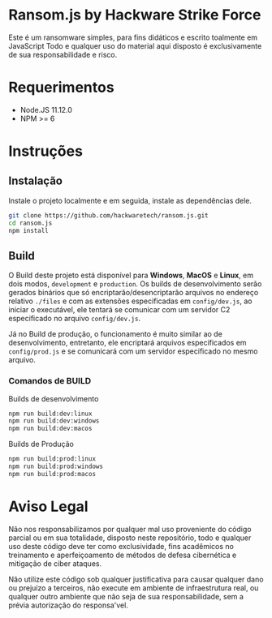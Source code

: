 # Ransom.js by Hackware Strike Force

Este é um ransomware simples, para fins didáticos e escrito toalmente em JavaScript
Todo e qualquer uso do material aqui disposto é exclusivamente de sua responsabilidade e risco.

# Requerimentos

- Node.JS 11.12.0
- NPM >= 6

# Instruções

## Instalação

Instale o projeto localmente e em seguida, instale as dependências dele.

```bash
git clone https://github.com/hackwaretech/ransom.js.git
cd ransom.js
npm install
```

## Build

O Build deste projeto está disponível para **Windows**, **MacOS** e **Linux**, em dois modos, `development` e `production`.
Os builds de desenvolvimento serão gerados binários que só encriptarão/desencriptarão arquivos no endereço relativo `./files`  e com as extensões especificadas em `config/dev.js`, ao iniciar o executável, ele tentará se comunicar com um servidor C2 especificado no arquivo `config/dev.js`. 

Já no Build de produção, o funcionamento é muito similar ao de desenvolvimento, entretanto, ele encriptará arquivos especificados em `config/prod.js` e se comunicará com um servidor especificado no mesmo arquivo.

### Comandos de BUILD

Builds de desenvolvimento
```bash
npm run build:dev:linux
npm run build:dev:windows
npm run build:dev:macos
```
Builds de Produção
```bash
npm run build:prod:linux
npm run build:prod:windows
npm run build:prod:macos
```

# Aviso Legal

Não nos responsabilizamos por qualquer mal uso proveniente do código parcial ou em sua totalidade, disposto neste repositório, todo e qualquer uso deste código deve ter como exclusividade, fins acadêmicos no treinamento e aperfeiçoamento de métodos de defesa cibernética e mitigação de ciber ataques.

Não utilize este código sob qualquer justificativa para causar qualquer dano ou prejuízo a terceiros, não execute em ambiente de infraestrutura real, ou qualquer outro ambiente que não seja de sua responsabilidade, sem a prévia autorização do responsa'vel.
